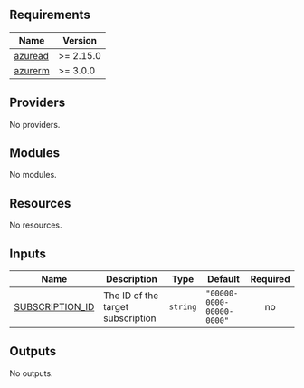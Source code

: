<!-- BEGIN_TF_DOCS -->
## Requirements

| Name | Version |
|------|---------|
| <a name="requirement_azuread"></a> [azuread](#requirement\_azuread) | >= 2.15.0 |
| <a name="requirement_azurerm"></a> [azurerm](#requirement\_azurerm) | >= 3.0.0 |

## Providers

No providers.

## Modules

No modules.

## Resources

No resources.

## Inputs

| Name | Description | Type | Default | Required |
|------|-------------|------|---------|:--------:|
| <a name="input_SUBSCRIPTION_ID"></a> [SUBSCRIPTION\_ID](#input\_SUBSCRIPTION\_ID) | The ID of the target subscription | `string` | `"00000-0000-00000-0000"` | no |

## Outputs

No outputs.
<!-- END_TF_DOCS -->
